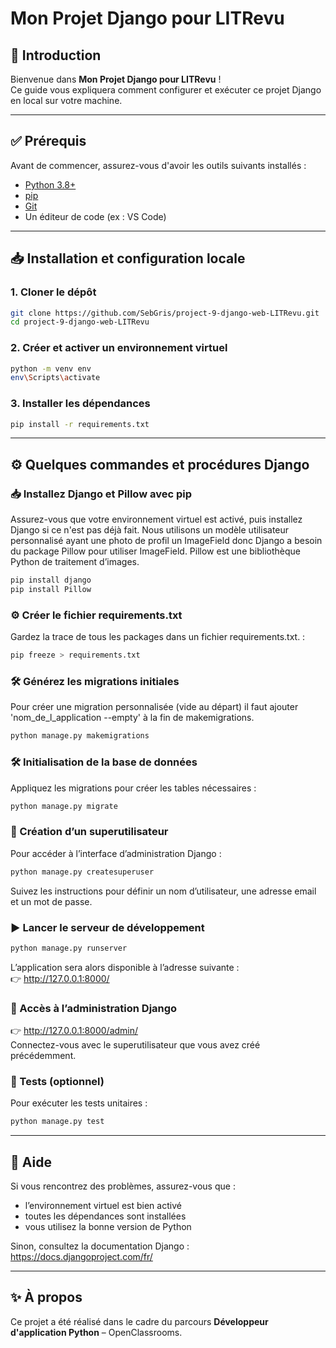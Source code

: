 # Mon Projet Django pour LITRevu

## 🚀 Introduction

Bienvenue dans **Mon Projet Django pour LITRevu** !  
Ce guide vous expliquera comment configurer et exécuter ce projet Django en local sur votre machine.

---

## ✅ Prérequis

Avant de commencer, assurez-vous d'avoir les outils suivants installés :

- [Python 3.8+](https://www.python.org/downloads/)
- [pip](https://pip.pypa.io/en/stable/installation/)
- [Git](https://git-scm.com/)
- Un éditeur de code (ex : VS Code)

---

## 📥 Installation et configuration locale

### 1. Cloner le dépôt

```bash
git clone https://github.com/SebGris/project-9-django-web-LITRevu.git
cd project-9-django-web-LITRevu
```

### 2. Créer et activer un environnement virtuel

```bash
python -m venv env
env\Scripts\activate
```

### 3. Installer les dépendances

```bash
pip install -r requirements.txt
```

---

## ⚙️ Quelques commandes et procédures Django

### 📥 Installez Django et Pillow avec pip

Assurez-vous que votre environnement virtuel est activé, puis installez Django si ce n'est pas déjà fait.
Nous utilisons un modèle utilisateur personnalisé ayant une photo de profil un ImageField donc Django a besoin du package Pillow pour utiliser ImageField. Pillow est une bibliothèque Python de traitement d’images.

```bash
pip install django
pip install Pillow
```

### ⚙️ Créer le fichier requirements.txt

Gardez la trace de tous les packages dans un fichier requirements.txt. :

```bash
pip freeze > requirements.txt
```

### 🛠️ Générez les migrations initiales

Pour créer une migration personnalisée (vide au départ) il faut ajouter 'nom_de_l_application --empty' à la fin de makemigrations.

```bash
python manage.py makemigrations
```


### 🛠️ Initialisation de la base de données

Appliquez les migrations pour créer les tables nécessaires :

```bash
python manage.py migrate
```

### 👤 Création d’un superutilisateur

Pour accéder à l’interface d’administration Django :

```bash
python manage.py createsuperuser
```

Suivez les instructions pour définir un nom d’utilisateur, une adresse email et un mot de passe.

### ▶️ Lancer le serveur de développement

```bash
python manage.py runserver
```

L’application sera alors disponible à l’adresse suivante :  
👉 http://127.0.0.1:8000/

### 🔑 Accès à l’administration Django

👉 http://127.0.0.1:8000/admin/  
Connectez-vous avec le superutilisateur que vous avez créé précédemment.

### 🧪 Tests (optionnel)

Pour exécuter les tests unitaires :

```bash
python manage.py test
```

---

## 📄 Aide

Si vous rencontrez des problèmes, assurez-vous que :
- l’environnement virtuel est bien activé
- toutes les dépendances sont installées
- vous utilisez la bonne version de Python

Sinon, consultez la documentation Django : https://docs.djangoproject.com/fr/

---

## ✨ À propos

Ce projet a été réalisé dans le cadre du parcours **Développeur d'application Python** – OpenClassrooms.
